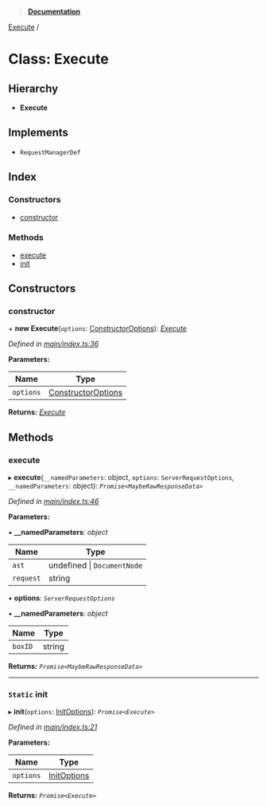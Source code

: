 > **[Documentation](../README.md)**

[Execute](execute.md) /

# Class: Execute

## Hierarchy

* **Execute**

## Implements

* `RequestManagerDef`

## Index

### Constructors

* [constructor](execute.md#constructor)

### Methods

* [execute](execute.md#execute)
* [init](execute.md#static-init)

## Constructors

###  constructor

\+ **new Execute**(`options`: [ConstructorOptions](../README.md#constructoroptions)): *[Execute](execute.md)*

*Defined in [main/index.ts:36](https://github.com/badbatch/graphql-box/blob/43ddea2/packages/execute/src/main/index.ts#L36)*

**Parameters:**

Name | Type |
------ | ------ |
`options` | [ConstructorOptions](../README.md#constructoroptions) |

**Returns:** *[Execute](execute.md)*

## Methods

###  execute

▸ **execute**(`__namedParameters`: object, `options`: `ServerRequestOptions`, `__namedParameters`: object): *`Promise<MaybeRawResponseData>`*

*Defined in [main/index.ts:46](https://github.com/badbatch/graphql-box/blob/43ddea2/packages/execute/src/main/index.ts#L46)*

**Parameters:**

▪ **__namedParameters**: *object*

Name | Type |
------ | ------ |
`ast` | undefined \| `DocumentNode` |
`request` | string |

▪ **options**: *`ServerRequestOptions`*

▪ **__namedParameters**: *object*

Name | Type |
------ | ------ |
`boxID` | string |

**Returns:** *`Promise<MaybeRawResponseData>`*

___

### `Static` init

▸ **init**(`options`: [InitOptions](../README.md#initoptions)): *`Promise<Execute>`*

*Defined in [main/index.ts:21](https://github.com/badbatch/graphql-box/blob/43ddea2/packages/execute/src/main/index.ts#L21)*

**Parameters:**

Name | Type |
------ | ------ |
`options` | [InitOptions](../README.md#initoptions) |

**Returns:** *`Promise<Execute>`*